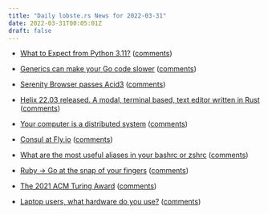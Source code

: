 ```yaml
---
title: "Daily lobste.rs News for 2022-03-31"
date: 2022-03-31T00:05:01Z
draft: false
---
```






- [What to Expect from Python 3.11?](https://bas.codes/posts/new-features-python-3-11)
  ([comments](https://lobste.rs/s/cjykqr/what_expect_from_python_3_11))



- [Generics can make your Go code slower](https://planetscale.com/blog/generics-can-make-your-go-code-slower)
  ([comments](https://lobste.rs/s/xqh1s2/generics_can_make_your_go_code_slower))



- [Serenity Browser passes Acid3](https://twitter.com/awesomekling/status/1508953394836353024)
  ([comments](https://lobste.rs/s/jznsau/serenity_browser_passes_acid3))



- [Helix 22.03 released. A modal, terminal based, text editor written in Rust](https://helix-editor.com/news/release-22-03-highlights/)
  ([comments](https://lobste.rs/s/8hxvk2/helix_22_03_released_modal_terminal_based))



- [Your computer is a distributed system](http://catern.com/compdist.html)
  ([comments](https://lobste.rs/s/maeixe/your_computer_is_distributed_system))



- [Consul at Fly.io](https://fly.io/blog/a-foolish-consistency/)
  ([comments](https://lobste.rs/s/spvdwx/consul_at_fly_io))



- [What are the most useful aliases in your bashrc or zshrc]()
  ([comments](https://lobste.rs/s/qgqssl/what_are_most_useful_aliases_your_bashrc))



- [Ruby -> Go at the snap of your fingers](https://github.com/redneckbeard/thanos)
  ([comments](https://lobste.rs/s/0fvyr3/ruby_go_at_snap_your_fingers))



- [The 2021 ACM Turing Award](https://amturing.acm.org/)
  ([comments](https://lobste.rs/s/inyn6z/2021_acm_turing_award))



- [Laptop users, what hardware do you use?]()
  ([comments](https://lobste.rs/s/eqsktd/laptop_users_what_hardware_do_you_use))


